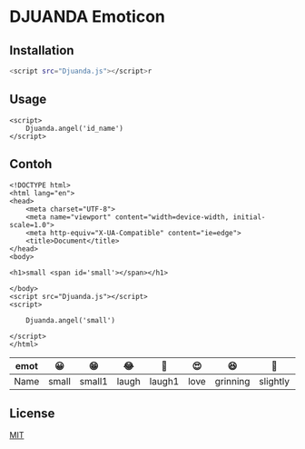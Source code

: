 # DJUANDA Emoticon


## Installation



```bash
<script src="Djuanda.js"></script>r
```

## Usage

```
<script>
    Djuanda.angel('id_name')
</script>
```
## Contoh

```
<!DOCTYPE html>
<html lang="en">
<head>
    <meta charset="UTF-8">
    <meta name="viewport" content="width=device-width, initial-scale=1.0">
    <meta http-equiv="X-UA-Compatible" content="ie=edge">
    <title>Document</title>
</head>
<body>

<h1>small <span id='small'></span></h1>
        
</body>
<script src="Djuanda.js"></script>
<script>

    Djuanda.angel('small')
  
</script>
</html>
```
emot | 😀 | 😁 | 😂 | 🤣 | 😍 |  😆 |  🙂 | 🙃 | 😉 | 😇| 
--- | --- | --- | --- |--- |--- |--- |--- |--- |--- |--- 
Name | small | small1 | laugh | laugh1 | love | grinning | slightly | upsidedown | winking | angel 



## License
[MIT](https://choosealicense.com/licenses/mit/)
